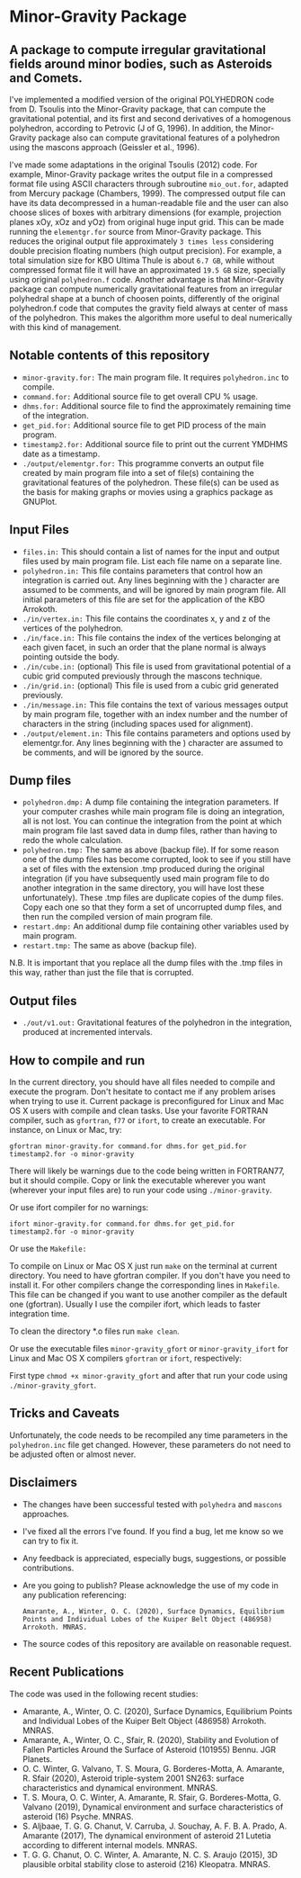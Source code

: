 Minor-Gravity Package
===============================
A package to compute irregular gravitational fields around minor bodies, such as Asteroids and Comets.
---------------------------------

I've implemented a modified version of the original POLYHEDRON code from D. Tsoulis into the Minor-Gravity package, that can compute the gravitational potential, and its first and second derivatives of a homogenous polyhedron, according to Petrovic (J of G, 1996). In addition, the Minor-Gravity package also can compute gravitational features of a polyhedron using the mascons approach (Geissler et al., 1996).

I've made some adaptations in the original Tsoulis (2012) code. For example, Minor-Gravity package writes the output file in a compressed format file using ASCII characters through subroutine ``mio_out.for``, adapted from Mercury package (Chambers, 1999). The compressed output file can have its data decompressed in a human-readable file and the user can also choose slices of boxes with arbitrary dimensions (for example, projection planes xOy, xOz and yOz) from original huge input grid. This can be made running the ``elementgr.for`` source from Minor-Gravity package. This reduces the original output file approximately ``3 times less`` considering double precision floating numbers (high output precision). For example, a total simulation size for KBO Ultima Thule is about ``6.7 GB``, while without compressed format file it will have an approximated ``19.5 GB`` size, specially using original ``polyhedron.f`` code. Another advantage is that Minor-Gravity package can compute numerically gravitational features from an irregular polyhedral shape at a bunch of choosen points, differently of the original polyhedron.f code that computes the gravity field always at center of mass of the polyhedron. This makes the algorithm more useful to deal numerically with this kind of management.

Notable contents of this repository
---------------------------

*    ``minor-gravity.for:`` The main program file.  It requires ``polyhedron.inc`` to compile.
*    ``command.for:`` Additional source file to get overall CPU % usage.
*    ``dhms.for:`` Additional source file to find the approximately remaining time of the integration.
*    ``get_pid.for:`` Additional source file to get PID process of the main program.
*    ``timestamp2.for:`` Additional source file to print out the current YMDHMS date as a timestamp.
*    ``./output/elementgr.for:`` This programme converts an output file created by main program file into a set of file(s) containing the gravitational features of the polyhedron. These file(s) can be used as the basis for making graphs or movies using a graphics package as GNUPlot.

 Input Files
 ---------------

*    ``files.in:`` This should contain a list of names for the input and output files used by main program file. List each file name on a separate line.
*    ``polyhedron.in:`` This file contains parameters that control how an integration is carried out. Any lines beginning with the ) character are assumed to be comments, and will be ignored by main program file. All initial parameters of this file are set for the application of the KBO Arrokoth.
*    ``./in/vertex.in:`` This file contains the coordinates x, y and z of the vertices of the polyhedron.
*    ``./in/face.in:`` This file contains the index of the vertices belonging at each given facet, in such an order that the plane normal is always pointing outside the body.
*    ``./in/cube.in:`` (optional) This file is used from gravitational potential of a cubic grid computed previously through the mascons technique.
*    ``./in/grid.in:`` (optional) This file is used from a cubic grid generated previously.
*    ``./in/message.in:`` This file contains the text of various messages output by main program file, together with an index number and the number of characters in the string (including spaces used for alignment).
*    ``./output/element.in:`` This file contains parameters and options used by elementgr.for. Any lines beginning with the ) character are assumed to be comments, and will be ignored by the source.

 Dump files
 ---------------

*    ``polyhedron.dmp:`` A dump file containing the integration parameters. If your computer crashes while main program file is doing an integration, all is not lost. You can continue the integration from the point at which main program file last saved data in dump files, rather than having to redo the whole calculation.
*    ``polyhedron.tmp:`` The same as above (backup file). If for some reason one of the dump files has become corrupted, look to see if you still have a set of files with the extension .tmp produced during the original integration (if you have subsequently used main program file to do another integration in the same directory, you will have lost these unfortunately). These .tmp files are duplicate copies of the dump files. Copy each one so that they form a set of uncorrupted dump files, and then run the compiled version of main program file.
*    ``restart.dmp:`` An additional dump file containing other variables used by main program.
*    ``restart.tmp:`` The same as above (backup file).

 N.B. It is important that you replace all the dump files with the .tmp files in this way, rather than just the file that is corrupted.

 Output files
 ---------------

*    ``./out/v1.out:`` Gravitational features of the polyhedron in the integration, produced at incremented intervals.

How to compile and run
----------------------

In the current directory, you should have all files needed to compile and execute the program. Don't hesitate to contact me if any problem arises when trying to use it.
Current package is preconfigured for Linux and Mac OS X users with compile and clean tasks. Use your favorite FORTRAN compiler, such as ``gfortran``, ``f77`` or ``ifort``, to create an executable.  For instance, on Linux or Mac, try:

   ``gfortran minor-gravity.for command.for dhms.for get_pid.for timestamp2.for -o minor-gravity``

There will likely be warnings due to the code being written in FORTRAN77, but it should compile.  Copy or link the executable wherever you want (wherever your input files are) to run your code using ``./minor-gravity``.

Or use ifort compiler for no warnings:

   ``ifort minor-gravity.for command.for dhms.for get_pid.for timestamp2.for -o minor-gravity``

Or use the ``Makefile:``

   To compile on Linux or Mac OS X just run ``make`` on the terminal at current directory. You need to have gfortran compiler. If you don't have you need to install it. For other compilers change the corresponding lines in ``Makefile``. This file can be changed if you want to use another compiler as the default one (gfortran). Usually I use the compiler ifort, which leads to faster integration time.

   To clean the directory *.o files run ``make clean``.

Or use the executable files ``minor-gravity_gfort`` or ``minor-gravity_ifort`` for Linux and Mac OS X compilers ``gfortran`` or ``ifort``, respectively:

   First type ``chmod +x minor-gravity_gfort`` and after that run your code using ``./minor-gravity_gfort``.

Tricks and Caveats
------------------

Unfortunately, the code needs to be recompiled any time parameters in the ``polyhedron.inc`` file get changed. However, these parameters do not need to be adjusted often or almost never.

Disclaimers
------------

* The changes have been successful tested with ``polyhedra`` and ``mascons`` approaches.
* I've fixed all the errors I've found.  If you find a bug, let me know so we can try to fix it.
* Any feedback is appreciated, especially bugs, suggestions, or possible contributions.
* Are you going to publish? Please acknowledge the use of my code in any publication referencing:

   ``Amarante, A., Winter, O. C. (2020), Surface Dynamics, Equilibrium Points and Individual Lobes of the Kuiper Belt Object (486958) Arrokoth. MNRAS.``

* The source codes of this repository are available on reasonable request.

Recent Publications
-------------------

The code was used in the following recent studies:

* Amarante, A., Winter, O. C. (2020), Surface Dynamics, Equilibrium Points and Individual Lobes of the Kuiper Belt Object (486958) Arrokoth. MNRAS.
* Amarante, A., Winter, O. C., Sfair, R. (2020), Stability and Evolution of Fallen Particles Around the Surface of Asteroid (101955) Bennu. JGR Planets.
* O. C. Winter, G. Valvano, T. S. Moura, G. Borderes-Motta, A. Amarante, R. Sfair (2020), Asteroid triple-system 2001 SN263: surface characteristics and dynamical environment. MNRAS.
* T. S. Moura, O. C. Winter, A. Amarante, R. Sfair, G. Borderes-Motta, G. Valvano (2019), Dynamical environment and surface characteristics of asteroid (16) Psyche. MNRAS.
* S. Aljbaae, T. G. G. Chanut, V. Carruba, J. Souchay, A. F. B. A. Prado, A. Amarante (2017), The dynamical environment of asteroid 21 Lutetia according to different internal models. MNRAS.
* T. G. G. Chanut, O. C. Winter, A. Amarante, N. C. S. Araujo (2015), 3D plausible orbital stability close to asteroid (216) Kleopatra. MNRAS.
